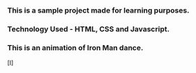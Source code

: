 ### This is a sample project made for learning purposes.
### Technology Used - HTML, CSS and Javascript.

### This is an animation of Iron Man dance.

[I]